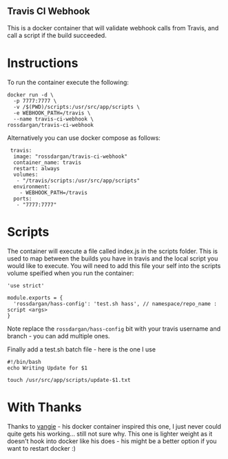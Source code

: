 ## Travis CI Webhook
This is a docker container that will validate webhook calls from Travis, and call a script if the build succeeded.

# Instructions
To run the container execute the following:
```
docker run -d \
  -p 7777:7777 \
  -v /$(PWD)/scripts:/usr/src/app/scripts \
  -e WEBHOOK_PATH=/travis \
  --name travis-ci-webhook \
rossdargan/travis-ci-webhook
```

Alternatively you can use docker compose as follows:
```
 travis:
  image: "rossdargan/travis-ci-webhook"
  container_name: travis
  restart: always
  volumes:
   - "/travis/scripts:/usr/src/app/scripts"
  environment:
    - WEBHOOK_PATH=/travis
  ports:
   - "7777:7777"
```

# Scripts

The container will execute a file called index.js in the scripts folder. This is used to map between the builds you have in travis and the local script you would like to execute. You will need to add this file your self into the scripts volume speified when you run the container:

```
'use strict'

module.exports = {
  'rossdargan/hass-config': 'test.sh hass', // namespace/repo_name : script <args>
}
```

Note replace the `rossdargan/hass-config` bit with your travis username and branch - you can add multiple ones.

Finally add a test.sh batch file - here is the one I use

```
#!/bin/bash
echo Writing Update for $1

touch /usr/src/app/scripts/update-$1.txt
```

# With Thanks
Thanks to [vangie](https://github.com/vangie/travis-ci-webhook) - his docker container inspired this one, I just never could quite gets his working... still not sure why. This one is lighter weight as it doesn't hook into docker like his does - his might be a better option if you want to restart docker :)
